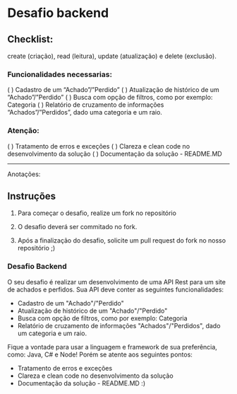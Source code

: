 # Desafio backend

## Checklist:
create (criação), read (leitura), update (atualização) e delete (exclusão).
### Funcionalidades necessarias:

( ) Cadastro de um “Achado”/”Perdido”
( ) Atualização de histórico de um “Achado”/”Perdido”
( ) Busca com opção de filtros, como por exemplo: Categoria
( ) Relatório de cruzamento de informações “Achados”/”Perdidos”, 
    dado uma categoria e um raio.

### Atenção:

( ) Tratamento de erros e exceções
( ) Clareza e clean code no desenvolvimento da solução
( ) Documentação da solução - README.MD


-------------------------------

Anotações:









































## Instruções

1. Para começar o desafio, realize um fork no repositório

2. O desafio deverá ser commitado no fork.

3. Após a finalização do desafio, solicite um pull request do fork no nosso repositório ;)

### Desafio Backend

O seu desafio é realizar um desenvolvimento de uma API Rest para um site de achados e perfidos. Sua API deve conter as seguintes funcionalidades:

+ Cadastro de um "Achado"/"Perdido"
+ Atualização de histórico de um "Achado"/"Perdido"
+ Busca com opção de filtros, como por exemplo: Categoria
+ Relatório de cruzamento de informações "Achados"/"Perdidos", dado um categoria e um raio.

Fique a vontade para usar a linguagem e framework de sua preferência, como: Java, C# e Node! Porém se atente aos seguintes pontos:

+ Tratamento de erros e exceções
+ Clareza e clean code no desenvolvimento da solução
+ Documentação da solução - README.MD :)
